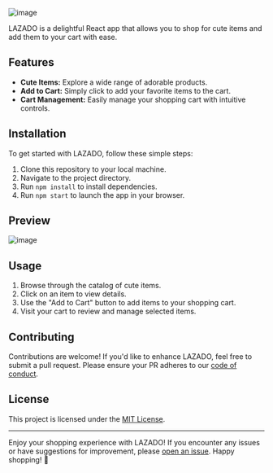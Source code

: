 ![image](https://github.com/cocoman043/campitara_exer8/assets/129296131/c79234b2-e0e6-4839-bf7c-cc2e15ece159)

LAZADO is a delightful React app that allows you to shop for cute items and add them to your cart with ease.

## Features

- **Cute Items:** Explore a wide range of adorable products.
- **Add to Cart:** Simply click to add your favorite items to the cart.
- **Cart Management:** Easily manage your shopping cart with intuitive controls.

## Installation

To get started with LAZADO, follow these simple steps:

1. Clone this repository to your local machine.
2. Navigate to the project directory.
3. Run `npm install` to install dependencies.
4. Run `npm start` to launch the app in your browser.

## Preview

![image](https://github.com/cocoman043/campitara_exer8/assets/129296131/0b237b6f-df44-4f1b-88dc-4dc8e4f7665a)

## Usage

1. Browse through the catalog of cute items.
2. Click on an item to view details.
3. Use the "Add to Cart" button to add items to your shopping cart.
4. Visit your cart to review and manage selected items.

## Contributing

Contributions are welcome! If you'd like to enhance LAZADO, feel free to submit a pull request. Please ensure your PR adheres to our [code of conduct](./CODE_OF_CONDUCT.md).

## License

This project is licensed under the [MIT License](./LICENSE).

---

Enjoy your shopping experience with LAZADO! If you encounter any issues or have suggestions for improvement, please [open an issue](../../issues). Happy shopping! 🐾
